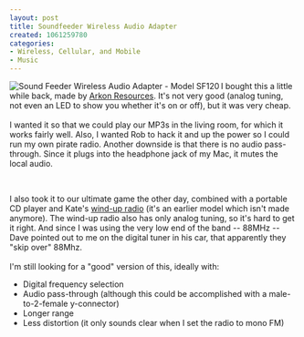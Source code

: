 ```yaml
--- 
layout: post
title: Soundfeeder Wireless Audio Adapter
created: 1061259780
categories: 
- Wireless, Cellular, and Mobile
- Music
---
```

<a href="/images/soundfeeder.jpg" title="Full size scan of Sound Feeder Manual" target="_blank"><img src="/images/soundfeeder.thumb.jpg" alt="Sound Feeder Wireless Audio Adapter - Model SF120" border="0" align="left"></a>
I bought this a little while back, made by <a href="http://www.arkon.com">Arkon Resources</a>. It's not very good (analog tuning, not even an LED to show you whether it's on or off), but it was very cheap.<br>
<br>
I wanted it so that we could play our MP3s in the living room, for which it works fairly well. Also, I wanted Rob to hack it and up the power so I could run my own pirate radio. Another downside is that there is no audio pass-through. Since it plugs into the headphone jack of my Mac, it mutes the local audio.<br>
<!--break--><br>
I also took it to our ultimate game the other day, combined with a portable CD player and Kate's <a href="http://www.freeplay.net/website/product/radios.php">wind-up radio</a> (it's an earlier model which isn't made anymore). The wind-up radio also has only analog tuning, so it's hard to get it right. And since I was using the very low end of the band -- 88MHz -- Dave pointed out to me on the digital tuner in his car, that apparently they "skip over" 88Mhz.<br>
<br>
I'm still looking for a "good" version of this, ideally with:
<ul>
<li>Digital frequency selection</li>
<li>Audio pass-through (although this could be accomplished with a male-to-2-female y-connector)</li>
<li>Longer range</li>
<li>Less distortion (it only sounds clear when I set the radio to mono FM)</li>
</ul>
